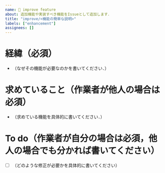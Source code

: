 ```yaml
---
name: 🚀 improve feature
about: 追加機能や実装すべき機能をIssueとして追加します．
title: "improve/<機能の簡単な説明>"
labels: ["enhancement"]
assignees: []
---
```


# 経緯（必須）
- （なぜその機能が必要なのかを書いてください．）

# 求めていること（作業者が他人の場合は必須）
- （求めている機能を具体的に書いてください．）

# To do（作業者が自分の場合は必須，他人の場合でも分かれば書いてください）
- [ ] （どのような修正が必要かを具体的に書いてください）
